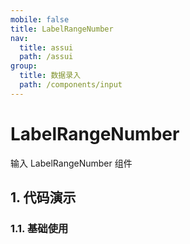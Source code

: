 ```yaml
---
mobile: false
title: LabelRangeNumber
nav:
  title: assui
  path: /assui
group:
  title: 数据录入
  path: /components/input
---
```


# LabelRangeNumber

输入 LabelRangeNumber 组件

## 1. 代码演示

### 1.1. 基础使用

<code hideActions='["CSB", "EXTERNAL"]' src="./demo/index.tsx" />

 